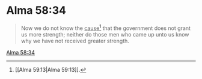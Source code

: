 # Alma 58:34

> Now we do not know the <u>cause</u>[^a] that the government does not grant us more strength; neither do those men who came up unto us know why we have not received greater strength.

[Alma 58:34](https://www.churchofjesuschrist.org/study/scriptures/bofm/alma/58?lang=eng&id=p34#p34)


[^a]: [[Alma 59.13|Alma 59:13]].  
